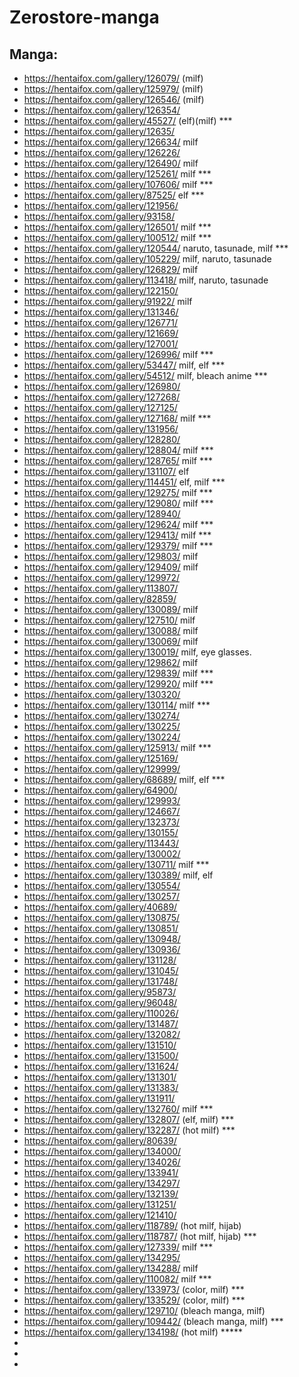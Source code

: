 # Zerostore-manga

## Manga: 
*  https://hentaifox.com/gallery/126079/ (milf)
*  https://hentaifox.com/gallery/125979/ (milf)
*  https://hentaifox.com/gallery/126546/ (milf)
*  https://hentaifox.com/gallery/126354/
*  https://hentaifox.com/gallery/45527/ (elf)(milf) ***
*  https://hentaifox.com/gallery/12635/
*  https://hentaifox.com/gallery/126634/ milf
*  https://hentaifox.com/gallery/126226/
*  https://hentaifox.com/gallery/126490/ milf
*  https://hentaifox.com/gallery/125261/ milf ***
*  https://hentaifox.com/gallery/107606/ milf ***
*  https://hentaifox.com/gallery/87525/ elf ***
*  https://hentaifox.com/gallery/121956/
*  https://hentaifox.com/gallery/93158/
*  https://hentaifox.com/gallery/126501/ milf ***
*  https://hentaifox.com/gallery/100512/ milf ***
*  https://hentaifox.com/gallery/120544/ naruto, tasunade, milf ***
*  https://hentaifox.com/gallery/105229/ milf, naruto, tasunade
*  https://hentaifox.com/gallery/126829/ milf 
*  https://hentaifox.com/gallery/113418/ milf, naruto, tasunade
*  https://hentaifox.com/gallery/122150/
*  https://hentaifox.com/gallery/91922/ milf
*  https://hentaifox.com/gallery/131346/
*  https://hentaifox.com/gallery/126771/
*  https://hentaifox.com/gallery/121669/
*  https://hentaifox.com/gallery/127001/
*  https://hentaifox.com/gallery/126996/ milf ***
*  https://hentaifox.com/gallery/53447/ milf, elf ***
*  https://hentaifox.com/gallery/54512/ milf, bleach anime  ***
*  https://hentaifox.com/gallery/126980/
*  https://hentaifox.com/gallery/127268/
*  https://hentaifox.com/gallery/127125/
*  https://hentaifox.com/gallery/127168/ milf ***
*  https://hentaifox.com/gallery/131956/
*  https://hentaifox.com/gallery/128280/
*  https://hentaifox.com/gallery/128804/ milf ***
*  https://hentaifox.com/gallery/128765/ milf ***
*  https://hentaifox.com/gallery/131107/ elf 
*  https://hentaifox.com/gallery/114451/ elf, milf ***
*  https://hentaifox.com/gallery/129275/ milf ***
*  https://hentaifox.com/gallery/129080/ milf ***
*  https://hentaifox.com/gallery/128940/
*  https://hentaifox.com/gallery/129624/ milf ***
*  https://hentaifox.com/gallery/129413/ milf ***
*  https://hentaifox.com/gallery/129379/ milf ***
*  https://hentaifox.com/gallery/129803/ milf
*  https://hentaifox.com/gallery/129409/ milf 
*  https://hentaifox.com/gallery/129972/
*  https://hentaifox.com/gallery/113807/
*  https://hentaifox.com/gallery/82859/
*  https://hentaifox.com/gallery/130089/ milf 
*  https://hentaifox.com/gallery/127510/ milf 
*  https://hentaifox.com/gallery/130088/ milf
*  https://hentaifox.com/gallery/130069/ milf
*  https://hentaifox.com/gallery/130019/ milf, eye glasses. 
*  https://hentaifox.com/gallery/129862/ milf
*  https://hentaifox.com/gallery/129839/ milf ***
*  https://hentaifox.com/gallery/129920/ milf ***
*  https://hentaifox.com/gallery/130320/
*  https://hentaifox.com/gallery/130114/ milf ***
*  https://hentaifox.com/gallery/130274/
*  https://hentaifox.com/gallery/130225/
*  https://hentaifox.com/gallery/130224/
*  https://hentaifox.com/gallery/125913/ milf ***
*  https://hentaifox.com/gallery/125169/
*  https://hentaifox.com/gallery/129999/
*  https://hentaifox.com/gallery/68689/ milf, elf ***
*  https://hentaifox.com/gallery/64900/
*  https://hentaifox.com/gallery/129993/
*  https://hentaifox.com/gallery/124667/
*  https://hentaifox.com/gallery/132373/
*  https://hentaifox.com/gallery/130155/
*  https://hentaifox.com/gallery/113443/
*  https://hentaifox.com/gallery/130002/
*  https://hentaifox.com/gallery/130711/ milf ***
*  https://hentaifox.com/gallery/130389/ milf, elf 
*  https://hentaifox.com/gallery/130554/
*  https://hentaifox.com/gallery/130257/
*  https://hentaifox.com/gallery/40689/
*  https://hentaifox.com/gallery/130875/
*  https://hentaifox.com/gallery/130851/
*  https://hentaifox.com/gallery/130948/
*  https://hentaifox.com/gallery/130936/
*  https://hentaifox.com/gallery/131128/
*  https://hentaifox.com/gallery/131045/
*  https://hentaifox.com/gallery/131748/
*  https://hentaifox.com/gallery/95873/
*  https://hentaifox.com/gallery/96048/
*  https://hentaifox.com/gallery/110026/
*  https://hentaifox.com/gallery/131487/
*  https://hentaifox.com/gallery/132082/
*  https://hentaifox.com/gallery/131510/
*  https://hentaifox.com/gallery/131500/
*  https://hentaifox.com/gallery/131624/
*  https://hentaifox.com/gallery/131301/
*  https://hentaifox.com/gallery/131383/
*  https://hentaifox.com/gallery/131911/
*  https://hentaifox.com/gallery/132760/ milf ***
*  https://hentaifox.com/gallery/132807/ (elf, milf) ***
*  https://hentaifox.com/gallery/132287/ (hot milf) ***
*  https://hentaifox.com/gallery/80639/
*  https://hentaifox.com/gallery/134000/
*  https://hentaifox.com/gallery/134026/
*  https://hentaifox.com/gallery/133941/
*  https://hentaifox.com/gallery/134297/
*  https://hentaifox.com/gallery/132139/
*  https://hentaifox.com/gallery/131251/
*  https://hentaifox.com/gallery/121410/
*  https://hentaifox.com/gallery/118789/ (hot milf, hijab)
*  https://hentaifox.com/gallery/118787/ (hot milf, hijab) ***
*  https://hentaifox.com/gallery/127339/ milf ***
*  https://hentaifox.com/gallery/134295/
*  https://hentaifox.com/gallery/134288/ milf 
*  https://hentaifox.com/gallery/110082/ milf ***
*  https://hentaifox.com/gallery/133973/ (color, milf) ***
*  https://hentaifox.com/gallery/133529/ (color, milf) ***
*  https://hentaifox.com/gallery/129710/ (bleach manga, milf)
*  https://hentaifox.com/gallery/109442/ (bleach manga, milf) ***
*  https://hentaifox.com/gallery/134198/ (hot milf) *****
*  
*  
*  


